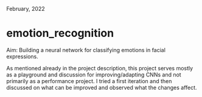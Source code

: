 February, 2022

# emotion_recognition
 
Aim: Building a neural network for classifying emotions in facial expressions.

As mentioned already in the project description, this project serves mostly as a playground and discussion for improving/adapting CNNs and not primarily as a performance project. I tried a first iteration and then discussed on what can be improved and observed what the changes affect.